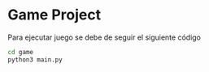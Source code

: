 # Game Project
Para ejecutar juego se debe de seguir el siguiente código

```sh
cd game
python3 main.py
```